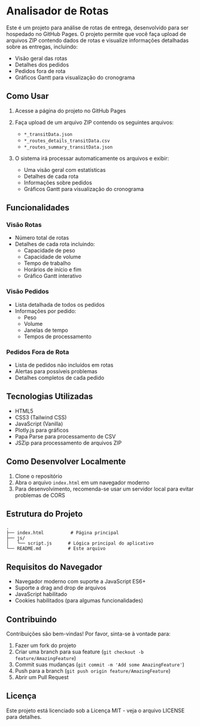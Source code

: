 # Analisador de Rotas

Este é um projeto para análise de rotas de entrega, desenvolvido para ser hospedado no GitHub Pages. O projeto permite que você faça upload de arquivos ZIP contendo dados de rotas e visualize informações detalhadas sobre as entregas, incluindo:

- Visão geral das rotas
- Detalhes dos pedidos
- Pedidos fora de rota
- Gráficos Gantt para visualização do cronograma

## Como Usar

1. Acesse a página do projeto no GitHub Pages
2. Faça upload de um arquivo ZIP contendo os seguintes arquivos:
   - `*_transitData.json`
   - `*_routes_details_transitData.csv`
   - `*_routes_summary_transitData.json`

3. O sistema irá processar automaticamente os arquivos e exibir:
   - Uma visão geral com estatísticas
   - Detalhes de cada rota
   - Informações sobre pedidos
   - Gráficos Gantt para visualização do cronograma

## Funcionalidades

### Visão Rotas
- Número total de rotas
- Detalhes de cada rota incluindo:
  - Capacidade de peso
  - Capacidade de volume
  - Tempo de trabalho
  - Horários de início e fim
  - Gráfico Gantt interativo

### Visão Pedidos
- Lista detalhada de todos os pedidos
- Informações por pedido:
  - Peso
  - Volume
  - Janelas de tempo
  - Tempos de processamento

### Pedidos Fora de Rota
- Lista de pedidos não incluídos em rotas
- Alertas para possíveis problemas
- Detalhes completos de cada pedido

## Tecnologias Utilizadas

- HTML5
- CSS3 (Tailwind CSS)
- JavaScript (Vanilla)
- Plotly.js para gráficos
- Papa Parse para processamento de CSV
- JSZip para processamento de arquivos ZIP

## Como Desenvolver Localmente

1. Clone o repositório
2. Abra o arquivo `index.html` em um navegador moderno
3. Para desenvolvimento, recomenda-se usar um servidor local para evitar problemas de CORS

## Estrutura do Projeto

```
.
├── index.html          # Página principal
├── js/
│   └── script.js      # Lógica principal do aplicativo
└── README.md          # Este arquivo
```

## Requisitos do Navegador

- Navegador moderno com suporte a JavaScript ES6+
- Suporte a drag and drop de arquivos
- JavaScript habilitado
- Cookies habilitados (para algumas funcionalidades)

## Contribuindo

Contribuições são bem-vindas! Por favor, sinta-se à vontade para:

1. Fazer um fork do projeto
2. Criar uma branch para sua feature (`git checkout -b feature/AmazingFeature`)
3. Commit suas mudanças (`git commit -m 'Add some AmazingFeature'`)
4. Push para a branch (`git push origin feature/AmazingFeature`)
5. Abrir um Pull Request

## Licença

Este projeto está licenciado sob a Licença MIT - veja o arquivo LICENSE para detalhes. 